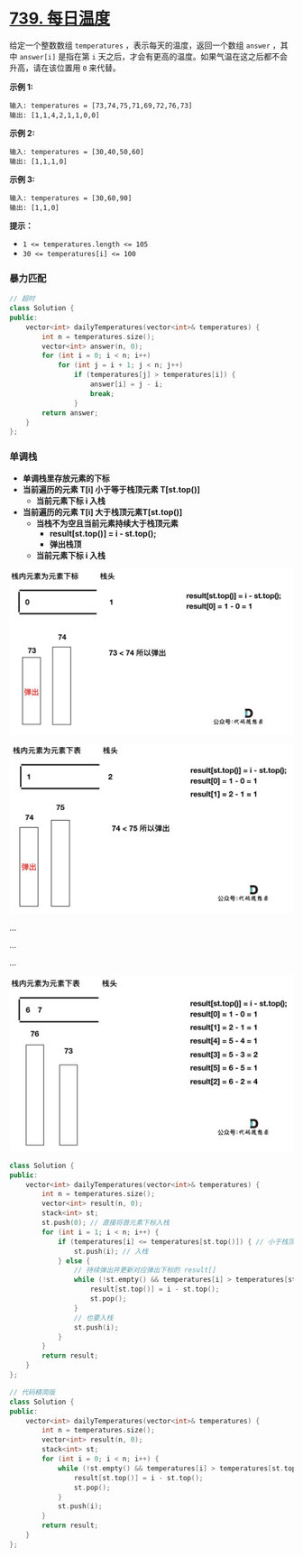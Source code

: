 # [739. 每日温度](https://leetcode-cn.com/problems/daily-temperatures/)

给定一个整数数组 `temperatures` ，表示每天的温度，返回一个数组 `answer` ，其中 `answer[i]` 是指在第 `i` 天之后，才会有更高的温度。如果气温在这之后都不会升高，请在该位置用 `0` 来代替。

**示例 1:**

```
输入: temperatures = [73,74,75,71,69,72,76,73]
输出: [1,1,4,2,1,1,0,0]
```

**示例 2:**

```
输入: temperatures = [30,40,50,60]
输出: [1,1,1,0]
```

**示例 3:**

```
输入: temperatures = [30,60,90]
输出: [1,1,0]
```

**提示：**

- `1 <= temperatures.length <= 105`
- `30 <= temperatures[i] <= 100`

###  暴力匹配

```c++
// 超时
class Solution {
public:
    vector<int> dailyTemperatures(vector<int>& temperatures) {
        int n = temperatures.size();
        vector<int> answer(n, 0);
        for (int i = 0; i < n; i++)
            for (int j = i + 1; j < n; j++)
                if (temperatures[j] > temperatures[i]) {
                    answer[i] = j - i;
                    break;
                }    
        return answer;
    }
};
```

### 单调栈

- **单调栈里存放元素的下标**
- **当前遍历的元素 T[i] 小于等于栈顶元素 T[st.top()]**
  - **当前元素下标 i 入栈**
- **当前遍历的元素 T[i] 大于栈顶元素T[st.top()]**
  - **当栈不为空且当前元素持续大于栈顶元素**
    - **result[st.top()] = i - st.top();**
    - **弹出栈顶**
  - **当前元素下标 i 入栈**

![739.每日温度2](../../Images/Untitled.assets/20210219124504299.jpg)

![739.每日温度3](../../Images/Untitled.assets/20210219124527361.jpg)

...

...

...

![739.每日温度12](../../Images/Untitled.assets/20210219124957216.jpg)

```c++
class Solution {
public:
    vector<int> dailyTemperatures(vector<int>& temperatures) {
        int n = temperatures.size();
        vector<int> result(n, 0);
        stack<int> st;
        st.push(0); // 直接将首元素下标入栈
        for (int i = 1; i < n; i++) {
            if (temperatures[i] <= temperatures[st.top()]) { // 小于栈顶
                st.push(i); // 入栈
            } else {
                // 持续弹出并更新对应弹出下标的 result[]
                while (!st.empty() && temperatures[i] > temperatures[st.top()]) {
                    result[st.top()] = i - st.top();
                    st.pop();
                }
                // 也要入栈
                st.push(i);
            }
        }
        return result;
    }
};
```

```c++
// 代码精简版
class Solution {
public:
    vector<int> dailyTemperatures(vector<int>& temperatures) {
        int n = temperatures.size();
        vector<int> result(n, 0);
        stack<int> st;
        for (int i = 0; i < n; i++) {
            while (!st.empty() && temperatures[i] > temperatures[st.top()]) {
                result[st.top()] = i - st.top();
                st.pop();
            }
            st.push(i);
        }
        return result;
    }
};
```

